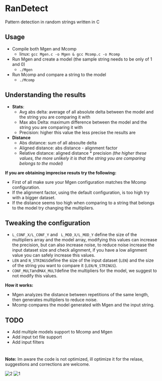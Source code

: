 

# RanDetect
Pattern detection in random strings written in C 

**Usage**
-
 * Compile both Mgen and Mcomp 
	 *	linux: `gcc Mgen.c -o Mgen & gcc Mcomp.c -o Mcomp`
 * Run Mgen and create a model (the sample string needs to be only of 1 and 0)
	 * `./Mgen`
 * Run Mcomp and compare a string to the model
	 * `./Mcomp`

**Understanding the results**
-
 * **Stats**:
	 - Avg abs delta: average of all absolute delta between the model and the string you are comparing it with
	 - Max abs Delta: maximum difference between the model and the string you are comparing it with
	 - Precision: higher this value the less precise the results are
 * **Distance**
	 - Abs distance: sum of all absoulte delta
	 - Aligned distance: abs distance - alignment factor 
	 - Relative distance: aligned distance * precision 
*(the higher these values, the more unlikely it is that the string you are comparing belongs to the model)*

**If you are obtaining imprecise resuts try the following:**
 * First of all make sure your Mgen configuration matches the Mcomp configuration.
 * If the alignment factor, using the default configuration, is too high try with a bigger dataset.
 * If the distance seems too high when comparing to a string that belongs to the model try changing the multipliers.

**Tweaking the configuration**
-
 * `L_CONF_X/L_CONF_Y` and ` L_MOD_X/L_MOD_Y` 
 define the size of the multipliers array and the model array, modifying this values can increase the precision, but can also increase noise, to reduce noise increase the input dataset size and check alignment, if you have a low alignment value you can safely increase this values.
 * `LEN` and `N_STRINGS`define the size of the input dataset (`LEN`) and the size of the string you want to compare it (`LEN/N_STRINGS`).
 * `CONF_MULT`and`MAX_MULT`define the multipliers for the model, we suggest to not modify this values.

**How it works:**

 * Mgen analyzes the distance between repetitions of the same length, then generates multipliers to reduce noise.
 * Mcomp compares the model generated with Mgen and the input string.

**TODO**
-
* Add multiple models support to Mcomp and Mgen
* Add input txt file support
* Add input filters

#

**Note:** Im aware the code is not optimized, ill optimize it for the relase, suggestions and corrections are welcome.


![2](https://github.com/fiustif/RanDetect/assets/40177255/321a3ad4-61bc-4654-b7b5-3069631ae4bc)
![1](https://github.com/fiustif/RanDetect/assets/40177255/ddf37463-7201-4aca-b394-8b54bc36acc6)

